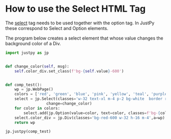 # How to use the Select HTML Tag

The [select](https://developer.mozilla.org/en-US/docs/Web/HTML/Element/select) tag needs to be used together with the option tag. In JustPy these correspond to Select and Option elements. 

The program below creates a select element that whose value changes the background color of a Div.


```python
import justpy as jp


def change_color(self, msg):
    self.color_div.set_class(f'bg-{self.value}-600')


def comp_test():
    wp = jp.WebPage()
    colors = ['red', 'green', 'blue', 'pink', 'yellow', 'teal', 'purple']
    select = jp.Select(classes='w-32 text-xl m-4 p-2 bg-white  border rounded', a=wp, value='red',
                  change=change_color)
    for color in colors:
        select.add(jp.Option(value=color, text=color, classes=f'bg-{color}-600'))
    select.color_div = jp.Div(classes='bg-red-600 w-32 h-16 m-4',a=wp)
    return wp

jp.justpy(comp_test)
```